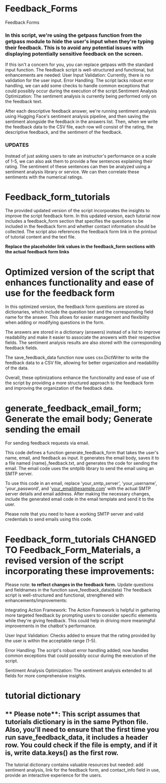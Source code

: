 # Feedback_Forms
Feedback Forms
### In this script, we're using the getpass function from the getpass module to hide the user's input when they're typing their feedback. This is to avoid any potential issues with displaying potentially sensitive feedback on the screen. 
If this isn't a concern for you, you can replace getpass with the standard input function.
The feedback script is well-structured and functional, but enhancements are needed: User Input Validation: Currently, there is no validation for the user input. Error Handling: The script lacks robust error handling, we can add some checks to handle common exceptions that could possibly occur during the execution of the script.Sentiment Analysis Optimization: The sentiment analysis is currently being performed only on the feedback text. 

After each descriptive feedback answer, we're running sentiment analysis using Hugging Face's sentiment analysis pipeline, and then saving the sentiment alongside the feedback in the answers list. Then, when we write the feedback data to the CSV file, each row will consist of the rating, the descriptive feedback, and the sentiment of the feedback.
 ### UPDATES
Instead of just asking users to rate an instructor's performance on a scale of 1-5, we can also ask them to provide a few sentences explaining their rating. The sentiment of these sentences can then be analyzed using a sentiment analysis library or service. We can then correlate these sentiments with the numerical ratings.
#  Feedback_form_tutorials

The provided updated version of the script incorporates the insights to improve the script feedback form. In this updated version, each tutorial now includes a feedback_form section that specifies the questions to be included in the feedback form and whether contact information should be collected. The script also references the feedback form link in the printout of tutorial content and the text file.

**Replace the placeholder link values in the feedback_form sections with the actual feedback form links**


# Optimized version of the script that enhances functionality and ease of use for the feedback form
In this optimized version, the feedback form questions are stored as dictionaries, which include the question text and the corresponding field name for the answer. This allows for easier management and flexibility when adding or modifying questions in the form.

The answers are stored in a dictionary (answers) instead of a list to improve readability and make it easier to associate the answers with their respective fields. The sentiment analysis results are also stored with the corresponding feedback fields.

The save_feedback_data function now uses csv.DictWriter to write the feedback data to a CSV file, allowing for better organization and readability of the data.

Overall, these optimizations enhance the functionality and ease of use of the script by providing a more structured approach to the feedback form and improving the organization of the feedback data.

# generate_feedback_email_form; Generate the email body; Generate sending the email  
 For sending feedback requests via email.

This code defines a function generate_feedback_form that takes the user's name, email, and feedback as input. It generates the email body, saves it to a file named {name}_feedback.txt, and generates the code for sending the email. The email code uses the smtplib library to send the email using an SMTP server.

To use this code in an email, replace 'your_smtp_server', 'your_username', 'your_password', and 'your_email@example.com' with the actual SMTP server details and email address. After making the necessary changes, include the generated email code in the email template and send it to the user.

Please note that you need to have a working SMTP server and valid credentials to send emails using this code.

# Feedback_form_tutorials CHANGED TO Feedback_Form_Materials, a revised version of the script incorporating these improvements: 
Please note: **to reflect changes in the feedback form.** Update questions and fieldnames in the function save_feedback_data(data) 
The feedback script is well-structured and functional, strengthened with enhancements/improvements:

Integrating Action Framework: The Action Framework is helpful in gathering more targeted feedback by prompting users to consider specific elements while they're giving feedback. This could help in driving more meaningful improvements in the chatbot's performance.

User Input Validation: Checks added to ensure that the rating provided by the user is within the acceptable range (1-5).

Error Handling: The script's robust error handling added; now handles common exceptions that could possibly occur during the execution of the script.

Sentiment Analysis Optimization: The sentiment analysis extended to all fields for more comprehensive insights.

# tutorial dictionary
## ** Please note**: This script assumes that tutorials dictionary is in the same Python file. Also, you'll need to ensure that the first time you run save_feedback_data, it includes a header row. You could check if the file is empty, and if it is, write data.keys() as the first row.
The tutorial dictionary contains valuable resources but needed: add sentiment analysis, link for the feedback form, and contact_info field in use, provide an interactive experience for the users.


